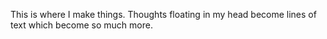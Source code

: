 This is where I make things. Thoughts floating in my head become lines of text which become so much more.
